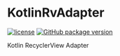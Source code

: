 # KotlinRvAdapter
[![license](https://img.shields.io/github/license/mashape/apistatus.svg?style=social)](http://www.mit.edu/)
[![GitHub package version](https://img.shields.io/github/package-json/v/badges/shields.svg)](https://github.com/sswukang/KotlinRvAdapter/releases/tag/1.1)


Kotlin RecyclerView Adapter

